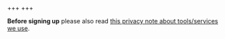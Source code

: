 +++
+++

**Before signing up** please also read [this privacy note about tools/services
we use](requirements/#privacy-and-tools-online-services).
